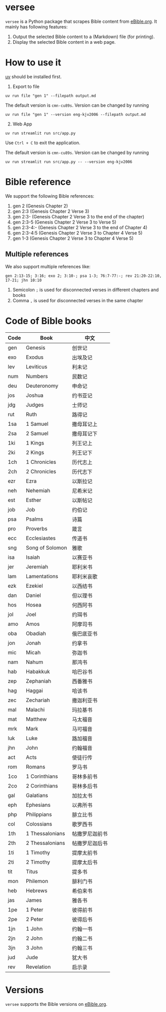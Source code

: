 # versee

`versee` is a Python package that scrapes Bible content from [eBible.org](https://ebible.org/).
It mainly has following features:

1. Output the selected Bible content to a (Markdown) file (for printing).
2. Display the selected Bible content in a web page.

# How to use it

[uv](https://docs.astral.sh/uv/getting-started/installation/) should be installed first.

1. Export to file

```shell
uv run file "gen 1" --filepath output.md
```

The default version is `cmn-cu89s`.
Version can be changed by running

```shell
uv run file "gen 1" --version eng-kjv2006 --filepath output.md
```


2. Web App

```shell
uv run streamlit run src/app.py
```
Use `Ctrl + C` to exit the application.

The default version is `cmn-cu89s`.
Version can be changed by running

```shell
uv run streamlit run src/app.py -- --version eng-kjv2006
```

# Bible reference

We support the following Bible references:

1. gen 2 (Genesis Chapter 2)
2. gen 2:3 (Genesis Chapter 2 Verse 3)
3. gen 2:3- (Genesis Chapter 2 Verse 3 to the end of the chapter)
4. gen 2:3-5 (Genesis Chapter 2 Verse 3 to Verse 5)
5. gen 2:3-4:- (Genesis Chapter 2 Verse 3 to the end of Chapter 4)
6. gen 2:3-4:5 (Genesis Chapter 2 Verse 3 to Chapter 4 Verse 5)
7. gen 1-3 (Genesis Chapter 2 Verse 3 to Chapter 4 Verse 5)

## Multiple references

We also support multiple references like:

`gen 2:13-15; 3:16; exo 2; 3:10-; psa 1-3; 76:7-77:-; rev 21:20-22:10, 17-21; jhn 10:10`

1. Semicolon `;` is used for disconnected verses in different chapters and books
2. Comma `,` is used for disconnected verses in the same chapter

# Code of Bible books

| Code | Book          | 中文          |
| ---- | ------------- | ------------ |
| gen  | Genesis       | 创世记       |
| exo  | Exodus        | 出埃及记     |
| lev  | Leviticus     | 利未记       |
| num  | Numbers       | 民数记       |
| deu  | Deuteronomy   | 申命记       |
| jos  | Joshua        | 约书亚记     |
| jdg  | Judges        | 士师记       |
| rut  | Ruth          | 路得记       |
| 1sa  | 1 Samuel      | 撒母耳记上   |
| 2sa  | 2 Samuel      | 撒母耳记下   |
| 1ki  | 1 Kings       | 列王记上     |
| 2ki  | 2 Kings       | 列王记下     |
| 1ch  | 1 Chronicles  | 历代志上     |
| 2ch  | 2 Chronicles  | 历代志下     |
| ezr  | Ezra          | 以斯拉记     |
| neh  | Nehemiah      | 尼希米记     |
| est  | Esther        | 以斯帖记     |
| job  | Job           | 约伯记       |
| psa  | Psalms        | 诗篇         |
| pro  | Proverbs      | 箴言         |
| ecc  | Ecclesiastes  | 传道书       |
| sng  | Song of Solomon| 雅歌        |
| isa  | Isaiah        | 以赛亚书     |
| jer  | Jeremiah      | 耶利米书     |
| lam  | Lamentations  | 耶利米哀歌   |
| ezk  | Ezekiel       | 以西结书     |
| dan  | Daniel        | 但以理书     |
| hos  | Hosea         | 何西阿书     |
| jol  | Joel          | 约珥书       |
| amo  | Amos          | 阿摩司书     |
| oba  | Obadiah       | 俄巴底亚书   |
| jon  | Jonah         | 约拿书       |
| mic  | Micah         | 弥迦书       |
| nam  | Nahum         | 那鸿书       |
| hab  | Habakkuk      | 哈巴谷书     |
| zep  | Zephaniah     | 西番雅书     |
| hag  | Haggai        | 哈该书       |
| zec  | Zechariah     | 撒迦利亚书   |
| mal  | Malachi       | 玛拉基书     |
| mat  | Matthew       | 马太福音     |
| mrk  | Mark          | 马可福音     |
| luk  | Luke          | 路加福音     |
| jhn  | John          | 约翰福音     |
| act  | Acts          | 使徒行传     |
| rom  | Romans        | 罗马书       |
| 1co  | 1 Corinthians | 哥林多前书   |
| 2co  | 2 Corinthians | 哥林多后书   |
| gal  | Galatians     | 加拉太书     |
| eph  | Ephesians     | 以弗所书     |
| php  | Philippians   | 腓立比书     |
| col  | Colossians    | 歌罗西书     |
| 1th  | 1 Thessalonians| 帖撒罗尼迦前书|
| 2th  | 2 Thessalonians| 帖撒罗尼迦后书|
| 1ti  | 1 Timothy     | 提摩太前书   |
| 2ti  | 2 Timothy     | 提摩太后书   |
| tit  | Titus         | 提多书       |
| mon  | Philemon      | 腓利门书     |
| heb  | Hebrews       | 希伯来书     |
| jas  | James         | 雅各书       |
| 1pe  | 1 Peter       | 彼得前书     |
| 2pe  | 2 Peter       | 彼得后书     |
| 1jn  | 1 John        | 约翰一书     |
| 2jn  | 2 John        | 约翰二书     |
| 3jn  | 3 John        | 约翰三书     |
| jud  | Jude          | 犹大书       |
| rev  | Revelation    | 启示录       |

# Versions

`versee` supports the Bible versions on [eBible.org](https://ebible.org/Scriptures/).
